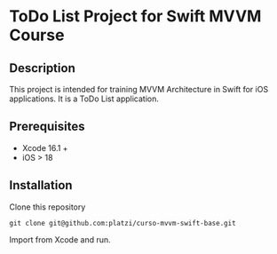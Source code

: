 # ToDo List Project for Swift MVVM Course

## Description

This project is intended for training MVVM Architecture in Swift for iOS applications. It is a ToDo List application.


## Prerequisites

- Xcode 16.1 +
- iOS > 18

## Installation

Clone this repository

```
git clone git@github.com:platzi/curso-mvvm-swift-base.git
```

Import from Xcode and run.
